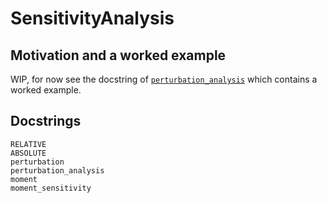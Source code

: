 # SensitivityAnalysis

## Motivation and a worked example

WIP, for now see the docstring of [`perturbation_analysis`](@ref) which contains a worked example.

## Docstrings

```@docs
RELATIVE
ABSOLUTE
perturbation
perturbation_analysis
moment
moment_sensitivity
```
